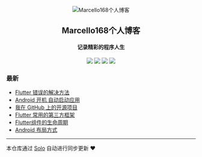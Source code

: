 <p align="center"><img alt="Marcello168个人博客" src="https://static.b3log.org/images/brand/solo-32.png"></p><h2 align="center">
Marcello168个人博客
</h2>

<h4 align="center">记录精彩的程序人生</h4>
<p align="center"><a title="Marcello168个人博客" target="_blank" href="https://github.com/Marcello168/solo-blog"><img src="https://img.shields.io/github/last-commit/Marcello168/solo-blog.svg?style=flat-square&color=FF9900"></a>
<a title="GitHub repo size in bytes" target="_blank" href="https://github.com/Marcello168/solo-blog"><img src="https://img.shields.io/github/repo-size/Marcello168/solo-blog.svg?style=flat-square"></a>
<a title="Solo Version" target="_blank" href="https://github.com/b3log/solo/releases"><img src="https://img.shields.io/badge/solo-3.6.4-f1e05a.svg?style=flat-square&color=blueviolet"></a>
<a title="Hits" target="_blank" href="https://github.com/b3log/hits"><img src="https://hits.b3log.org/Marcello168/solo-blog.svg"></a></p>

### 最新

* [Flutter 错误的解决方法](http://www.gongyonghui.cn/articles/2019/09/10/1568118014823.html)
* [Android 开机 自动启动应用](http://www.gongyonghui.cn/articles/2019/09/08/1567910049966.html)
* [我在 GitHub 上的开源项目](http://www.gongyonghui.cn/my-github-repos)
* [Flutter 常用的第三方框架](http://www.gongyonghui.cn/articles/2019/09/04/1567557946876.html)
* [Flutter组件的生命周期](http://www.gongyonghui.cn/articles/2019/09/04/1567557442806.html)
* [Android 布局方式](http://www.gongyonghui.cn/articles/2019/09/03/1567512789221.html)



---

本仓库通过 [Solo](https://github.com/b3log/solo) 自动进行同步更新 ❤️ 